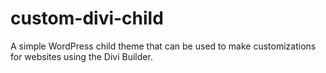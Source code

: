 # custom-divi-child
A simple WordPress child theme that can be used to make customizations for websites using the Divi Builder.
